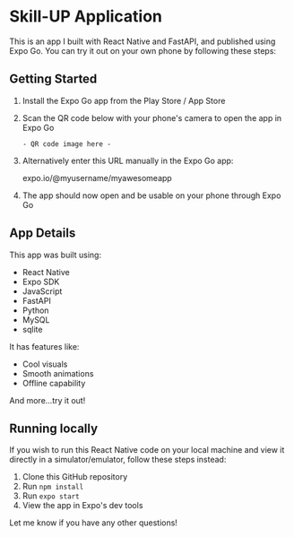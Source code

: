 
# Skill-UP Application 

This is an app I built with React Native and FastAPI, and published using Expo Go. You can try it out on your own phone by following these steps:

## Getting Started

1. Install the Expo Go app from the Play Store / App Store
2. Scan the QR code below with your phone's camera to open the app in Expo Go
   ```
   - QR code image here -
   ```
3. Alternatively enter this URL manually in the Expo Go app:

   expo.io/@myusername/myawesomeapp

4. The app should now open and be usable on your phone through Expo Go

## App Details

This app was built using:

- React Native
- Expo SDK
- JavaScript
- FastAPI
- Python
- MySQL
- sqlite

It has features like:

- Cool visuals
- Smooth animations
- Offline capability

And more...try it out!

## Running locally

If you wish to run this React Native code on your local machine and view it directly in a simulator/emulator, follow these steps instead:

1. Clone this GitHub repository
2. Run `npm install`
3. Run `expo start`
4. View the app in Expo's dev tools

Let me know if you have any other questions!
